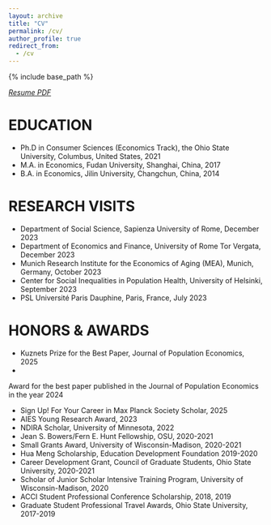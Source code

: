 ```yaml
---
layout: archive
title: "CV"
permalink: /cv/
author_profile: true
redirect_from:
  - /cv
---
```


{% include base_path %}

[*Resume PDF*](http://emmazai.github.io/files/cv_update.pdf)


EDUCATION
======
* Ph.D in Consumer Sciences (Economics Track), the Ohio State University, Columbus, United States, 2021
* M.A. in Economics, Fudan University, Shanghai, China, 2017
* B.A. in Economics, Jilin University, Changchun, China, 2014

RESEARCH VISITS
======
* Department of Social Science, Sapienza University of Rome, December 2023
* Department of Economics and Finance, University of Rome Tor Vergata, December 2023
* Munich Research Institute for the Economics of Aging (MEA), Munich, Germany, October 2023
* Center for Social Inequalities in Population Health, University of Helsinki, September 2023
* PSL Université Paris Dauphine, Paris, France, July 2023

HONORS & AWARDS
======
* Kuznets Prize for the Best Paper, Journal of Population Economics, 2025
* 
Award for the best paper published in the Journal of Population Economics in the year 2024	
* Sign Up! For Your Career in Max Planck Society Scholar, 2025
* AIES Young Research Award, 2023
* NDIRA Scholar, University of Minnesota, 2022
* Jean S. Bowers/Fern E. Hunt Fellowship, OSU, 2020-2021
* Small Grants Award, University of Wisconsin-Madison, 2020-2021 
* Hua Meng Scholarship, Education Development Foundation 2019-2020 
* Career Development Grant, Council of Graduate Students, Ohio State University, 2020-2021
* Scholar of Junior Scholar Intensive Training Program, University of Wisconsin-Madison, 2020
* ACCI Student Professional Conference Scholarship, 2018, 2019
* Graduate Student Professional Travel Awards, Ohio State University, 2017-2019



  

  
  
